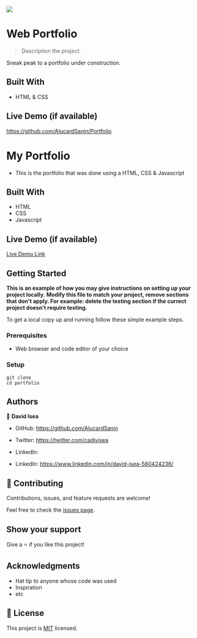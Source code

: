 ![](https://img.shields.io/badge/Microverse-blueviolet)


# Web Portfolio 

> Description the project.

Sneak peak to a portfolio under construction.

## Built With

- HTML & CSS

## Live Demo (if available)

https://github.com/AlucardSanin/Portfolio

# My Portfolio

- This is the portfolio that was done using a HTML, CSS & Javascript


## Built With

- HTML
- CSS
- Javascript

## Live Demo (if available)

[Live Demo Link](https://github.com/AlucardSanin/Portfolio)


## Getting Started

**This is an example of how you may give instructions on setting up your project locally.**
**Modify this file to match your project, remove sections that don't apply. For example: delete the testing section if the currect project doesn't require testing.**



To get a local copy up and running follow these simple example steps.



### Prerequisites
 - Web browser and code editor of your choice
### Setup
~~~
git clone 
cd portfolio
~~~


## Authors

👤 **David Isea**

- GitHub: https://github.com/AlucardSanin
- Twitter: https://twitter.com/cadivisea

- LinkedIn: 

- LinkedIn: https://www.linkedin.com/in/david-isea-560424236/


## 🤝 Contributing

Contributions, issues, and feature requests are welcome!

Feel free to check the [issues page](../../issues/).

## Show your support

Give a ⭐️ if you like this project!

## Acknowledgments

- Hat tip to anyone whose code was used
- Inspiration
- etc

## 📝 License

This project is [MIT](./MIT.md) licensed.
